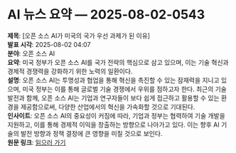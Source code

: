 # AI 뉴스 요약 — 2025-08-02-0543

**제목**: [오픈 소스 AI가 미국의 국가 우선 과제가 된 이유]  
**발표 시각**: 2025-08-02 04:07  
**분야**: 오픈 소스 AI  
**요약**: 미국 정부가 오픈 소스 AI를 국가 전략의 핵심으로 삼고 있으며, 이는 기술 혁신과 경제적 경쟁력을 강화하기 위한 노력의 일환이다.  
**설명**: 오픈 소스 AI는 투명성과 협업을 통해 혁신을 촉진할 수 있는 잠재력을 지니고 있으며, 미국 정부는 이를 통해 글로벌 기술 경쟁에서 우위를 점하고자 한다. 최근의 기술 발전과 함께, 오픈 소스 AI는 기업과 연구자들이 보다 쉽게 접근하고 활용할 수 있는 환경을 제공함으로써, 다양한 산업에서의 혁신을 가속화할 것으로 기대된다.  
**인사이트**: 오픈 소스 AI의 중요성이 커짐에 따라, 기업과 정부는 협력하여 기술 개발을 지원하고, 이를 통해 경제적 이익을 창출하는 방향으로 나아가고 있다. 이는 향후 AI 기술의 발전 방향과 정책 결정에 큰 영향을 미칠 것으로 보인다.  
**원문 링크**: [읽으러 가기](https://venturebeat.com/ai/why-open-source-ai-became-an-american-national-priority/)
